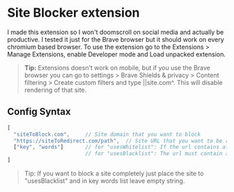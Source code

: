 # Site Blocker extension
I made this extension so I won't doomscroll on social media and actually be productive. I tested it just for the Brave browser but it should work on every chromium based browser. To use the extension go to the Extensions > Manage Extensions, enable Developer mode and Load unpacked extension. 
> **Tip:** Extensions doesn't work on mobile, but if you use the Brave browser you can go to settings > Brave Shields & privacy > Content filtering > Create custom filters and type ||site.com^. This will disable rendering of that site.

## Config Syntax
```js
[
  "siteToBlock.com",     // Site domain that you want to block
  "https://siteToRedirect.com/path",  // Site URL that you want to be redirected to.
  ["key", "words"]       // for "usesWhitelist": If the url contains at least one of the key words the redirect won't happen.
                         // for "usesBlacklist": The url must contain at least one of the key words otherwise the redirect won't happen.
]
```
> Tip: If you want to block a site completely just place the site to "usesBlacklist" and in key words list leave empty string.

